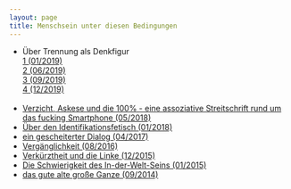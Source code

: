 ```yaml
---
layout: page
title: Menschsein unter diesen Bedingungen
---
```


* Über Trennung als Denkfigur<br>
 [1 (01/2019)](https://grillmoebel.github.io/2019/01/13/eightysixth-post/)<br>
 [2 (06/2019)](https://grillmoebel.github.io/2019/06/21/lets-say-first-post-once-again/)<br>
 [3 (09/2019)](https://grillmoebel.github.io/2019/09/17/tenth-post/)<br>
 [4 (12/2019)](https://grillmoebel.github.io/2019/12/12/twentyfirst-post/)
<br><br>
* [Verzicht, Askese und die 100% - eine assoziative Streitschrift rund um das fucking Smartphone (05/2018)](https://grillmoebel.github.io/2018/05/24/sixtyfourth-post/)<br>
* [Über den Identifikationsfetisch (01/2018)](https://grillmoebel.github.io/2018/01/10/fiftyfirst-post/)<br>
* [ein gescheiterter Dialog (04/2017)](https://grillmoebel.github.io/2017/04/27/ththththththth-post/)<br>
* [Vergänglichkeit (08/2016)](https://grillmoebel.github.io/2016/08/27/tenth-post/)<br>
* [Verkürztheit und die Linke (12/2015)](https://grillmoebel.github.io/2015/12/16/seventyeighth-post/)<br>
* [Die Schwierigkeit des In-der-Welt-Seins (01/2015)](https://grillmoebel.github.io/2015/01/02/thirtysecond-post/)<br>
* [das gute alte große Ganze (09/2014)](https://grillmoebel.github.io/2014/09/29/twentieth-post/)


